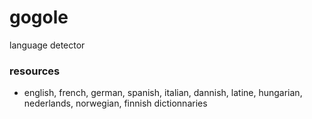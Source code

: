 # gogole
language detector

### resources
  - english, french, german, spanish, italian, dannish, latine, hungarian, nederlands, norwegian, finnish dictionnaries
